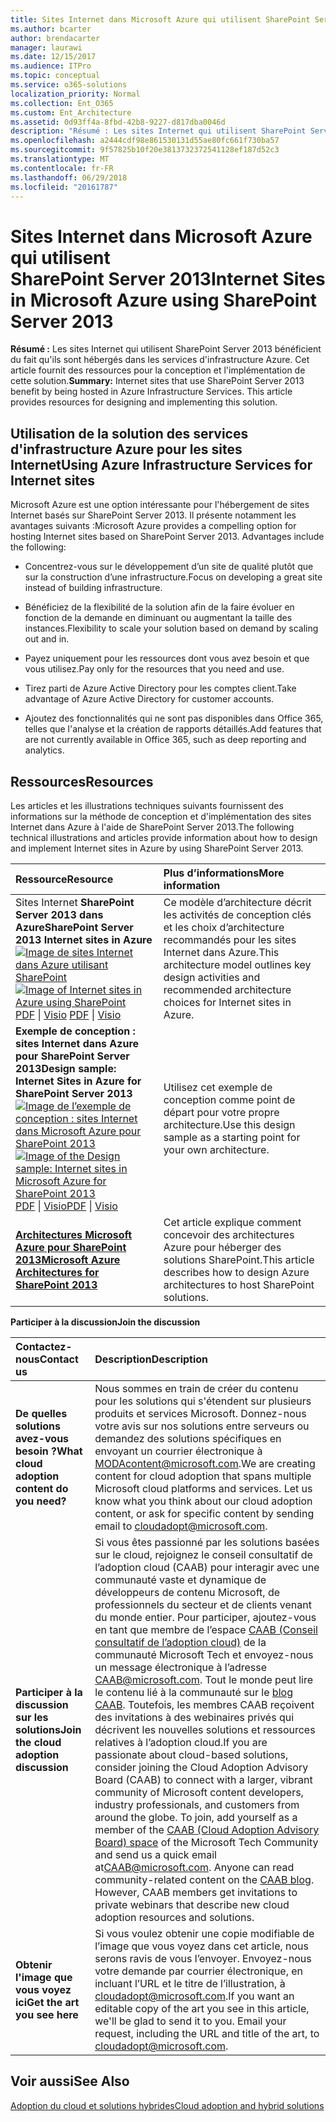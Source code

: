 ```yaml
---
title: Sites Internet dans Microsoft Azure qui utilisent SharePoint Server 2013
ms.author: bcarter
author: brendacarter
manager: laurawi
ms.date: 12/15/2017
ms.audience: ITPro
ms.topic: conceptual
ms.service: o365-solutions
localization_priority: Normal
ms.collection: Ent_O365
ms.custom: Ent_Architecture
ms.assetid: 0d93ff4a-8fbd-42b8-9227-d817dba0046d
description: "Résumé : Les sites Internet qui utilisent SharePoint Server 2013 bénéficient du fait qu'ils sont hébergés dans services d'infrastructure Azure. Cet article fournit des ressources pour la conception et l'implémentation de cette solution."
ms.openlocfilehash: a2444cdf98e861530131d55ae80fc661f730ba57
ms.sourcegitcommit: 9f57825b10f20e3813732372541128ef187d52c3
ms.translationtype: MT
ms.contentlocale: fr-FR
ms.lasthandoff: 06/29/2018
ms.locfileid: "20161787"
---
```

# <a name="internet-sites-in-microsoft-azure-using-sharepoint-server-2013"></a><span data-ttu-id="8c501-104">Sites Internet dans Microsoft Azure qui utilisent SharePoint Server 2013</span><span class="sxs-lookup"><span data-stu-id="8c501-104">Internet Sites in Microsoft Azure using SharePoint Server 2013</span></span>

 <span data-ttu-id="8c501-p102">**Résumé :** Les sites Internet qui utilisent SharePoint Server 2013 bénéficient du fait qu'ils sont hébergés dans les services d'infrastructure Azure. Cet article fournit des ressources pour la conception et l'implémentation de cette solution.</span><span class="sxs-lookup"><span data-stu-id="8c501-p102">**Summary:** Internet sites that use SharePoint Server 2013 benefit by being hosted in Azure Infrastructure Services. This article provides resources for designing and implementing this solution.</span></span>
  
## <a name="using-azure-infrastructure-services-for-internet-sites"></a><span data-ttu-id="8c501-107">Utilisation de la solution des services d'infrastructure Azure pour les sites Internet</span><span class="sxs-lookup"><span data-stu-id="8c501-107">Using Azure Infrastructure Services for Internet sites</span></span>

<span data-ttu-id="8c501-p103">Microsoft Azure est une option intéressante pour l'hébergement de sites Internet basés sur SharePoint Server 2013. Il présente notamment les avantages suivants :</span><span class="sxs-lookup"><span data-stu-id="8c501-p103">Microsoft Azure provides a compelling option for hosting Internet sites based on SharePoint Server 2013. Advantages include the following:</span></span>
  
- <span data-ttu-id="8c501-110">Concentrez-vous sur le développement d’un site de qualité plutôt que sur la construction d’une infrastructure.</span><span class="sxs-lookup"><span data-stu-id="8c501-110">Focus on developing a great site instead of building infrastructure.</span></span>
    
- <span data-ttu-id="8c501-111">Bénéficiez de la flexibilité de la solution afin de la faire évoluer en fonction de la demande en diminuant ou augmentant la taille des instances.</span><span class="sxs-lookup"><span data-stu-id="8c501-111">Flexibility to scale your solution based on demand by scaling out and in.</span></span>
    
- <span data-ttu-id="8c501-112">Payez uniquement pour les ressources dont vous avez besoin et que vous utilisez.</span><span class="sxs-lookup"><span data-stu-id="8c501-112">Pay only for the resources that you need and use.</span></span>
    
- <span data-ttu-id="8c501-113">Tirez parti de Azure Active Directory pour les comptes client.</span><span class="sxs-lookup"><span data-stu-id="8c501-113">Take advantage of Azure Active Directory for customer accounts.</span></span>
    
- <span data-ttu-id="8c501-114">Ajoutez des fonctionnalités qui ne sont pas disponibles dans Office 365, telles que l'analyse et la création de rapports détaillés.</span><span class="sxs-lookup"><span data-stu-id="8c501-114">Add features that are not currently available in Office 365, such as deep reporting and analytics.</span></span>
    
## <a name="resources"></a><span data-ttu-id="8c501-115">Ressources</span><span class="sxs-lookup"><span data-stu-id="8c501-115">Resources</span></span>

<span data-ttu-id="8c501-116">Les articles et les illustrations techniques suivants fournissent des informations sur la méthode de conception et d'implémentation des sites Internet dans Azure à l'aide de SharePoint Server 2013.</span><span class="sxs-lookup"><span data-stu-id="8c501-116">The following technical illustrations and articles provide information about how to design and implement Internet sites in Azure by using SharePoint Server 2013.</span></span>
  
|<span data-ttu-id="8c501-117">**Ressource**</span><span class="sxs-lookup"><span data-stu-id="8c501-117">**Resource**</span></span>|<span data-ttu-id="8c501-118">**Plus d’informations**</span><span class="sxs-lookup"><span data-stu-id="8c501-118">**More information**</span></span>|
|:-----|:-----|
|<span data-ttu-id="8c501-119">Sites Internet **SharePoint Server 2013 dans Azure**</span><span class="sxs-lookup"><span data-stu-id="8c501-119">**SharePoint Server 2013 Internet sites in Azure**</span></span> <br/> <span data-ttu-id="8c501-120">[![Image de sites Internet dans Azure utilisant SharePoint](images/MS_AZ_SPInternetSites.jpg)          ](https://go.microsoft.com/fwlink/p/?LinkId=392552)</span><span class="sxs-lookup"><span data-stu-id="8c501-120">[![Image of Internet sites in Azure using SharePoint](images/MS_AZ_SPInternetSites.jpg)          ](https://go.microsoft.com/fwlink/p/?LinkId=392552)</span></span> <br/> <span data-ttu-id="8c501-121">[PDF](https://go.microsoft.com/fwlink/p/?LinkId=392552) \| [           ](https://go.microsoft.com/fwlink/p/?LinkId=392551) [Visio](https://go.microsoft.com/fwlink/p/?LinkId=392551)  </span><span class="sxs-lookup"><span data-stu-id="8c501-121">[PDF](https://go.microsoft.com/fwlink/p/?LinkId=392552)  \| [          ](https://go.microsoft.com/fwlink/p/?LinkId=392551)[Visio](https://go.microsoft.com/fwlink/p/?LinkId=392551)</span></span> <br/> |<span data-ttu-id="8c501-122">Ce modèle d’architecture décrit les activités de conception clés et les choix d’architecture recommandés pour les sites Internet dans Azure.</span><span class="sxs-lookup"><span data-stu-id="8c501-122">This architecture model outlines key design activities and recommended architecture choices for Internet sites in Azure.</span></span>  <br/> |
|<span data-ttu-id="8c501-123">**Exemple de conception : sites Internet dans Azure pour SharePoint Server 2013**</span><span class="sxs-lookup"><span data-stu-id="8c501-123">**Design sample: Internet Sites in Azure for SharePoint Server 2013**</span></span> <br/> <span data-ttu-id="8c501-124">[![Image de l’exemple de conception : sites Internet dans Microsoft Azure pour SharePoint 2013](images/MS_AZ_InternetSitesDesignSample.jpg)          ](https://go.microsoft.com/fwlink/p/?LinkId=392549)</span><span class="sxs-lookup"><span data-stu-id="8c501-124">[![Image of the Design sample: Internet sites in Microsoft Azure for SharePoint 2013](images/MS_AZ_InternetSitesDesignSample.jpg)          ](https://go.microsoft.com/fwlink/p/?LinkId=392549)</span></span> <br/> <span data-ttu-id="8c501-125">[PDF](https://go.microsoft.com/fwlink/p/?LinkId=392549)  \| [Visio](https://go.microsoft.com/fwlink/p/?LinkId=392548)</span><span class="sxs-lookup"><span data-stu-id="8c501-125">[PDF](https://go.microsoft.com/fwlink/p/?LinkId=392549)  \| [Visio](https://go.microsoft.com/fwlink/p/?LinkId=392548)</span></span> <br/> |<span data-ttu-id="8c501-126">Utilisez cet exemple de conception comme point de départ pour votre propre architecture.</span><span class="sxs-lookup"><span data-stu-id="8c501-126">Use this design sample as a starting point for your own architecture.</span></span>  <br/> |
|<span data-ttu-id="8c501-127">**[Architectures Microsoft Azure pour SharePoint 2013](microsoft-azure-architectures-for-sharepoint-2013.md)**</span><span class="sxs-lookup"><span data-stu-id="8c501-127">**[Microsoft Azure Architectures for SharePoint 2013](microsoft-azure-architectures-for-sharepoint-2013.md)**</span></span> <br/> |<span data-ttu-id="8c501-128">Cet article explique comment concevoir des architectures Azure pour héberger des solutions SharePoint.</span><span class="sxs-lookup"><span data-stu-id="8c501-128">This article describes how to design Azure architectures to host SharePoint solutions.</span></span>  <br/> |

   
<span data-ttu-id="8c501-129">**Participer à la discussion**</span><span class="sxs-lookup"><span data-stu-id="8c501-129">**Join the discussion**</span></span>

|<span data-ttu-id="8c501-130">**Contactez-nous**</span><span class="sxs-lookup"><span data-stu-id="8c501-130">**Contact us**</span></span>|<span data-ttu-id="8c501-131">**Description**</span><span class="sxs-lookup"><span data-stu-id="8c501-131">**Description**</span></span>|
|:-----|:-----|
|<span data-ttu-id="8c501-132">**De quelles solutions avez-vous besoin ?**</span><span class="sxs-lookup"><span data-stu-id="8c501-132">**What cloud adoption content do you need?**</span></span> <br/> |<span data-ttu-id="8c501-p104">Nous sommes en train de créer du contenu pour les solutions qui s'étendent sur plusieurs produits et services Microsoft. Donnez-nous votre avis sur nos solutions entre serveurs ou demandez des solutions spécifiques en envoyant un courrier électronique à [MODAcontent@microsoft.com](mailto:cloudadopt@microsoft.com?Subject=[Cloud%20Adoption%20Content%20Feedback]:%20).</span><span class="sxs-lookup"><span data-stu-id="8c501-p104">We are creating content for cloud adoption that spans multiple Microsoft cloud platforms and services. Let us know what you think about our cloud adoption content, or ask for specific content by sending email to [cloudadopt@microsoft.com](mailto:cloudadopt@microsoft.com?Subject=[Cloud%20Adoption%20Content%20Feedback]:%20).  </span></span><br/> |
|<span data-ttu-id="8c501-135">**Participer à la discussion sur les solutions**</span><span class="sxs-lookup"><span data-stu-id="8c501-135">**Join the cloud adoption discussion**</span></span> <br/> |<span data-ttu-id="8c501-p105">Si vous êtes passionné par les solutions basées sur le cloud, rejoignez le conseil consultatif de l’adoption cloud (CAAB) pour interagir avec une communauté vaste et dynamique de développeurs de contenu Microsoft, de professionnels du secteur et de clients venant du monde entier. Pour participer, ajoutez-vous en tant que membre de l’espace [CAAB (Conseil consultatif de l’adoption cloud)](https://aka.ms/caab) de la communauté Microsoft Tech et envoyez-nous un message électronique à l’adresse [CAAB@microsoft.com](mailto:caab@microsoft.com?Subject=I%20just%20joined%20the%20Cloud%20Adoption%20Advisory%20Board!). Tout le monde peut lire le contenu lié à la communauté sur le [blog CAAB](https://blogs.technet.com/b/solutions_advisory_board/). Toutefois, les membres CAAB reçoivent des invitations à des webinaires privés qui décrivent les nouvelles solutions et ressources relatives à l’adoption cloud.</span><span class="sxs-lookup"><span data-stu-id="8c501-p105">If you are passionate about cloud-based solutions, consider joining the Cloud Adoption Advisory Board (CAAB) to connect with a larger, vibrant community of Microsoft content developers, industry professionals, and customers from around the globe. To join, add yourself as a member of the [CAAB (Cloud Adoption Advisory Board) space](https://aka.ms/caab) of the Microsoft Tech Community and send us a quick email at[CAAB@microsoft.com](mailto:caab@microsoft.com?Subject=I%20just%20joined%20the%20Cloud%20Adoption%20Advisory%20Board!). Anyone can read community-related content on the [CAAB blog](https://blogs.technet.com/b/solutions_advisory_board/). However, CAAB members get invitations to private webinars that describe new cloud adoption resources and solutions.  </span></span><br/> |
|<span data-ttu-id="8c501-140">**Obtenir l'image que vous voyez ici**</span><span class="sxs-lookup"><span data-stu-id="8c501-140">**Get the art you see here**</span></span> <br/> |<span data-ttu-id="8c501-p106">Si vous voulez obtenir une copie modifiable de l’image que vous voyez dans cet article, nous serons ravis de vous l’envoyer. Envoyez-nous votre demande par courrier électronique, en incluant l’URL et le titre de l’illustration, à [cloudadopt@microsoft.com](mailto:cloudadopt@microsoft.com?subject=[Art%20Request]:%20).</span><span class="sxs-lookup"><span data-stu-id="8c501-p106">If you want an editable copy of the art you see in this article, we'll be glad to send it to you. Email your request, including the URL and title of the art, to [cloudadopt@microsoft.com](mailto:cloudadopt@microsoft.com?subject=[Art%20Request]:%20).  </span></span><br/> |
   
## <a name="see-also"></a><span data-ttu-id="8c501-143">Voir aussi</span><span class="sxs-lookup"><span data-stu-id="8c501-143">See Also</span></span>

[<span data-ttu-id="8c501-144">Adoption du cloud et solutions hybrides</span><span class="sxs-lookup"><span data-stu-id="8c501-144">Cloud adoption and hybrid solutions</span></span>](cloud-adoption-and-hybrid-solutions.md)



